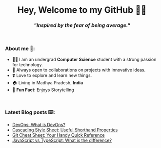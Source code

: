 <h1 align="center" font-size="5">Hey, Welcome to my GitHub 👨‍💻</h1>
<h3 align="center"><strong><i><b>"Inspired by the fear of being average."</b></i></strong></h3>

<br/>

<!-- About me Section -->

<h3 align="left">About me 🫠:</h3>

- 👨‍🎓 I am an undergrad **Computer Science** student with a strong passion for technology.
- 🌱 Always open to collaborations on projects with innovative ideas.
- ❣️ Love to explore and learn new things.
- 🏠 Living in Madhya Pradesh, **India**
- 🙂 **Fun Fact:** Enjoys Storytelling

<br/>

<!-- Latest Blog Section -->

<h3 align="left">Latest Blog posts ⌨️: </h3>

- [DevOps: What is DevOps?](https://ambrishkd.hashnode.dev/what-is-devops)
- [Cascading Style Sheet: Useful Shorthand Properties](https://ambrishkd.hashnode.dev/css-useful-shorthand-properties)
- [Git Cheat Sheet: Your Handy Quick Reference](https://ambrishkd.hashnode.dev/git-cheat-sheet)
- [JavaScript vs TypeScript: What is the difference?](https://ambrishkd.hashnode.dev/javascript-vs-typescript)
